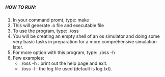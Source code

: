 ##### HOW TO RUN:
1. In your command promt, type: make
2. This will generate .o file and executable file
3. To use the program, type: ./oss
4. You will be creating an empty shell of an os simulator and doing some very basic tasks
	in preparation for a more comprehensive simulation later. 
5. For more option with this program, type: ./oss -h
6. Few examples:
	- ./oss -h : print out the help page and exit.
	- ./oss -l : the log file used (default is log.txt).



